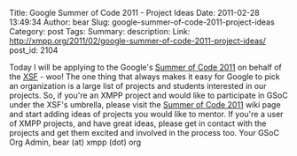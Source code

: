 Title: Google Summer of Code 2011 - Project Ideas
Date: 2011-02-28 13:49:34
Author: bear
Slug: google-summer-of-code-2011-project-ideas
Category: post
Tags: 
Summary: description:
Link: http://xmpp.org/2011/02/google-summer-of-code-2011-project-ideas/
post_id: 2104


Today I will be applying to the Google's [Summer of Code 2011](http://code.google.com/soc/) on behalf of the [XSF](/) - woo! The one thing that always makes it easy for Google to pick an organization is a large list of projects and students interested in our projects. So, if you're an XMPP project and would like to participate in GSoC under the XSF's umbrella, please visit the [Summer of Code 2011](http://wiki.xmpp.org/web/Summer_of_Code_2011) wiki page and start adding ideas of projects you would like to mentor. If you're a user of XMPP projects, and have great ideas, please get in contact with the projects and get them excited and involved in the process too. Your GSoC Org Admin, bear (at) xmpp (dot) org
